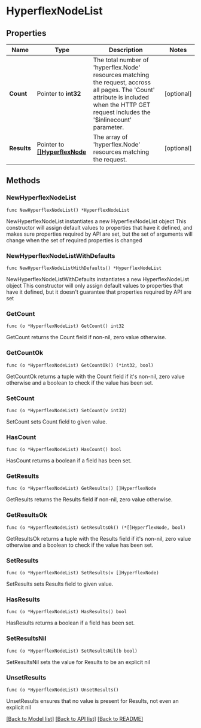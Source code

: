 # HyperflexNodeList

## Properties

Name | Type | Description | Notes
------------ | ------------- | ------------- | -------------
**Count** | Pointer to **int32** | The total number of &#39;hyperflex.Node&#39; resources matching the request, accross all pages. The &#39;Count&#39; attribute is included when the HTTP GET request includes the &#39;$inlinecount&#39; parameter. | [optional] 
**Results** | Pointer to [**[]HyperflexNode**](hyperflex.Node.md) | The array of &#39;hyperflex.Node&#39; resources matching the request. | [optional] 

## Methods

### NewHyperflexNodeList

`func NewHyperflexNodeList() *HyperflexNodeList`

NewHyperflexNodeList instantiates a new HyperflexNodeList object
This constructor will assign default values to properties that have it defined,
and makes sure properties required by API are set, but the set of arguments
will change when the set of required properties is changed

### NewHyperflexNodeListWithDefaults

`func NewHyperflexNodeListWithDefaults() *HyperflexNodeList`

NewHyperflexNodeListWithDefaults instantiates a new HyperflexNodeList object
This constructor will only assign default values to properties that have it defined,
but it doesn't guarantee that properties required by API are set

### GetCount

`func (o *HyperflexNodeList) GetCount() int32`

GetCount returns the Count field if non-nil, zero value otherwise.

### GetCountOk

`func (o *HyperflexNodeList) GetCountOk() (*int32, bool)`

GetCountOk returns a tuple with the Count field if it's non-nil, zero value otherwise
and a boolean to check if the value has been set.

### SetCount

`func (o *HyperflexNodeList) SetCount(v int32)`

SetCount sets Count field to given value.

### HasCount

`func (o *HyperflexNodeList) HasCount() bool`

HasCount returns a boolean if a field has been set.

### GetResults

`func (o *HyperflexNodeList) GetResults() []HyperflexNode`

GetResults returns the Results field if non-nil, zero value otherwise.

### GetResultsOk

`func (o *HyperflexNodeList) GetResultsOk() (*[]HyperflexNode, bool)`

GetResultsOk returns a tuple with the Results field if it's non-nil, zero value otherwise
and a boolean to check if the value has been set.

### SetResults

`func (o *HyperflexNodeList) SetResults(v []HyperflexNode)`

SetResults sets Results field to given value.

### HasResults

`func (o *HyperflexNodeList) HasResults() bool`

HasResults returns a boolean if a field has been set.

### SetResultsNil

`func (o *HyperflexNodeList) SetResultsNil(b bool)`

 SetResultsNil sets the value for Results to be an explicit nil

### UnsetResults
`func (o *HyperflexNodeList) UnsetResults()`

UnsetResults ensures that no value is present for Results, not even an explicit nil

[[Back to Model list]](../README.md#documentation-for-models) [[Back to API list]](../README.md#documentation-for-api-endpoints) [[Back to README]](../README.md)


